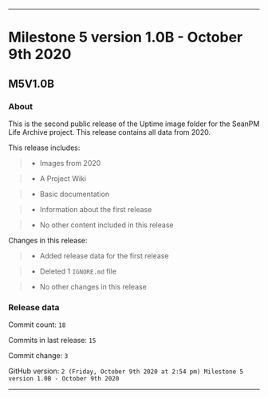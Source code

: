 
***

# Milestone 5 version 1.0B - October 9th 2020

## M5V1.0B

### About

This is the second public release of the Uptime image folder for the SeanPM Life Archive project. This release contains all data from 2020.

This release includes:

> * Images from 2020

> * A Project Wiki

> * Basic documentation

> * Information about the first release

> * No other content included in this release

Changes in this release:

> * Added release data for the first release

> * Deleted 1 `IGNORE.md` file

> * No other changes in this release

### Release data

Commit count: `18`

Commits in last release: `15`

Commit change: `3`

GitHub version: `2 (Friday, October 9th 2020 at 2:54 pm) Milestone 5 version 1.0B - October 9th 2020`

***
